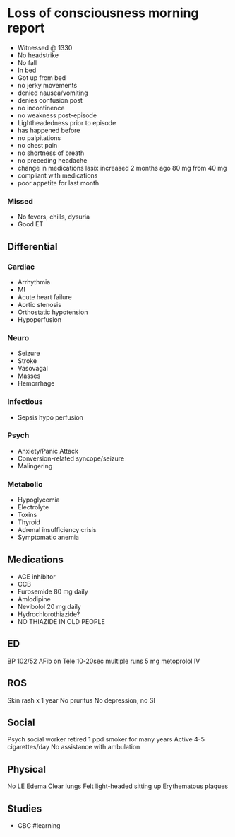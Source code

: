 # Loss of consciousness morning report
* Witnessed @ 1330
* No headstrike
* No fall
* In bed
* Got up from bed
* no jerky movements
* denied nausea/vomiting
* denies confusion post
* no incontinence
* no weakness post-episode
* Lightheadedness prior to episode
* has happened before
* no palpitations
* no chest pain
* no shortness of breath
* no preceding headache
* change in medications lasix increased 2 months ago 80 mg from 40 mg
* compliant with medications
* poor appetite for last month

### Missed
* No fevers, chills, dysuria
* Good ET

## Differential
### Cardiac
* Arrhythmia
* MI
* Acute heart failure
* Aortic stenosis
* Orthostatic hypotension
* Hypoperfusion
### Neuro
* Seizure
* Stroke
* Vasovagal
* Masses
* Hemorrhage
### Infectious
* Sepsis hypo perfusion
### Psych
* Anxiety/Panic Attack
* Conversion-related syncope/seizure
* Malingering
### Metabolic
* Hypoglycemia
* Electrolyte
* Toxins
* Thyroid
* Adrenal insufficiency crisis
* Symptomatic anemia

## Medications
* ACE inhibitor
* CCB
* Furosemide 80 mg daily
* Amlodipine
* Nevibolol 20 mg daily
* Hydrochlorothiazide?
* NO THIAZIDE IN OLD PEOPLE

## ED
BP 102/52
AFib on Tele 10-20sec multiple runs
5 mg metoprolol IV

## ROS
Skin rash x 1 year
No pruritus
No depression, no SI

## Social
Psych social worker retired
1 ppd smoker for many years
Active 4-5 cigarettes/day
No assistance with ambulation

## Physical
No LE Edema
Clear lungs
Felt light-headed sitting up
Erythematous plaques

## Studies
* CBC
#learning